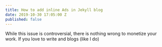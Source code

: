 ```yaml
---
title: How to add inline Ads in Jekyll blog
date: 2019-10-30 17:05:00 Z
published: false
---
```


While this issue is controversial, there is nothing wrong to monetize your work. If you love to write and blogs (like I do)